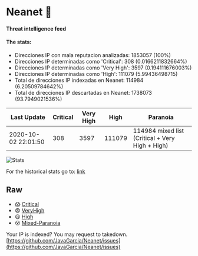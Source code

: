 # Neanet :hocho:
#### Threat intelligence feed
#### The stats:

- Direcciones IP con mala reputacion analizadas: 1853057 (100%)
- Direcciones IP determinadas como 'Critical':  308 (0.0166211832664%)
- Direcciones IP determinadas como 'Very High':  3597 (0.194111676003%)
- Direcciones IP determinadas como 'High':  111079 (5.99436498715)
- Total de direcciones IP indexadas en Neanet:  114984 (6.20509784642%)
- Total de direcciones IP descartadas en Neanet:  1738073 (93.7949021536%)

| Last Update | Critical | Very High | High | Paranoia |
| --- | --- | --- | --- | --- |
| 2020-10-02 22:01:50 | 308 | 3597 | 111079 | 114984 mixed list (Critical + Very High + High)|

![Stats](https://docs.google.com/spreadsheets/d/e/2PACX-1vSnaNMIXVabIpDJjufMlzH7poXnshF3mgd8Is1g9ytUEzVsP5my4Trn8f-xkoLLQ38xpL3HtmUexLo6/pubchart?oid=501124687&format=image)

For the historical stats go to: [link](/stats.csv)
## Raw
- :scream: [Critical](https://raw.githubusercontent.com/JavaGarcia/Neanet/master/blacklists/neanet_critical.txt)
- :fearful: [VeryHigh](https://raw.githubusercontent.com/JavaGarcia/Neanet/master/blacklists/neanet_veryHigh.txtt)
- :frowning: [High](https://raw.githubusercontent.com/JavaGarcia/Neanet/master/blacklists/neanet_high.txt)
- :dizzy_face: [Mixed-Paranoia](https://raw.githubusercontent.com/JavaGarcia/Neanet/master/blacklists/neanet_all.txt)


Your IP is indexed? You may request to takedown. [https://github.com/JavaGarcia/Neanet/issues](https://github.com/JavaGarcia/Neanet/issues)





















































































































































































































































































































































































































































































































































































































































































































































































































































































































































































































































































































































































































